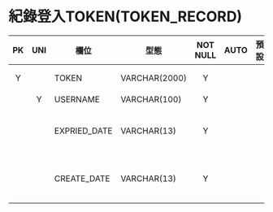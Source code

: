 # 紀錄登入TOKEN(TOKEN_RECORD)

PK|UNI|欄位|型態|NOT NULL|AUTO|預設|定義
:-:|:-:|-|-|:-:|:-:|-|-
Y||TOKEN|VARCHAR(2000)|Y|||用戶登入後的TOKEN
||Y|USERNAME|VARCHAR(100)|Y|||帳號ID
|||EXPRIED_DATE|VARCHAR(13)|Y|||TOKEN過期時間，YYYYMMDD HHMM
|||CREATE_DATE|VARCHAR(13)|Y|||TOKEN創建時間，YYYYMMDD HHMM